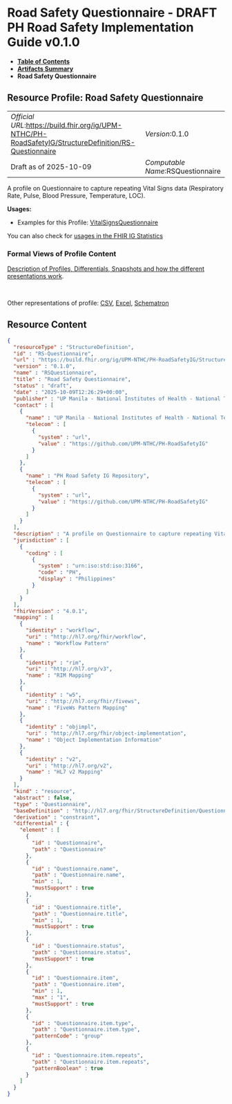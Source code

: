 # Road Safety Questionnaire - DRAFT PH Road Safety Implementation Guide v0.1.0

* [**Table of Contents**](toc.md)
* [**Artifacts Summary**](artifacts.md)
* **Road Safety Questionnaire**

## Resource Profile: Road Safety Questionnaire 

| | |
| :--- | :--- |
| *Official URL*:https://build.fhir.org/ig/UPM-NTHC/PH-RoadSafetyIG/StructureDefinition/RS-Questionnaire | *Version*:0.1.0 |
| Draft as of 2025-10-09 | *Computable Name*:RSQuestionnaire |

 
A profile on Questionnaire to capture repeating Vital Signs data (Respiratory Rate, Pulse, Blood Pressure, Temperature, LOC). 

**Usages:**

* Examples for this Profile: [VitalSignsQuestionnaire](Questionnaire-VitalSignsQuestionnaire.md)

You can also check for [usages in the FHIR IG Statistics](https://packages2.fhir.org/xig/example.fhir.ph.roadsafety|current/StructureDefinition/RS-Questionnaire)

### Formal Views of Profile Content

 [Description of Profiles, Differentials, Snapshots and how the different presentations work](http://build.fhir.org/ig/FHIR/ig-guidance/readingIgs.html#structure-definitions). 

 

Other representations of profile: [CSV](StructureDefinition-RS-Questionnaire.csv), [Excel](StructureDefinition-RS-Questionnaire.xlsx), [Schematron](StructureDefinition-RS-Questionnaire.sch) 



## Resource Content

```json
{
  "resourceType" : "StructureDefinition",
  "id" : "RS-Questionnaire",
  "url" : "https://build.fhir.org/ig/UPM-NTHC/PH-RoadSafetyIG/StructureDefinition/RS-Questionnaire",
  "version" : "0.1.0",
  "name" : "RSQuestionnaire",
  "title" : "Road Safety Questionnaire",
  "status" : "draft",
  "date" : "2025-10-09T12:26:29+00:00",
  "publisher" : "UP Manila - National Institutes of Health - National Telehealth Center",
  "contact" : [
    {
      "name" : "UP Manila - National Institutes of Health - National Telehealth Center",
      "telecom" : [
        {
          "system" : "url",
          "value" : "https://github.com/UPM-NTHC/PH-RoadSafetyIG"
        }
      ]
    },
    {
      "name" : "PH Road Safety IG Repository",
      "telecom" : [
        {
          "system" : "url",
          "value" : "https://github.com/UPM-NTHC/PH-RoadSafetyIG"
        }
      ]
    }
  ],
  "description" : "A profile on Questionnaire to capture repeating Vital Signs data (Respiratory Rate, Pulse, Blood Pressure, Temperature, LOC).",
  "jurisdiction" : [
    {
      "coding" : [
        {
          "system" : "urn:iso:std:iso:3166",
          "code" : "PH",
          "display" : "Philippines"
        }
      ]
    }
  ],
  "fhirVersion" : "4.0.1",
  "mapping" : [
    {
      "identity" : "workflow",
      "uri" : "http://hl7.org/fhir/workflow",
      "name" : "Workflow Pattern"
    },
    {
      "identity" : "rim",
      "uri" : "http://hl7.org/v3",
      "name" : "RIM Mapping"
    },
    {
      "identity" : "w5",
      "uri" : "http://hl7.org/fhir/fivews",
      "name" : "FiveWs Pattern Mapping"
    },
    {
      "identity" : "objimpl",
      "uri" : "http://hl7.org/fhir/object-implementation",
      "name" : "Object Implementation Information"
    },
    {
      "identity" : "v2",
      "uri" : "http://hl7.org/v2",
      "name" : "HL7 v2 Mapping"
    }
  ],
  "kind" : "resource",
  "abstract" : false,
  "type" : "Questionnaire",
  "baseDefinition" : "http://hl7.org/fhir/StructureDefinition/Questionnaire",
  "derivation" : "constraint",
  "differential" : {
    "element" : [
      {
        "id" : "Questionnaire",
        "path" : "Questionnaire"
      },
      {
        "id" : "Questionnaire.name",
        "path" : "Questionnaire.name",
        "min" : 1,
        "mustSupport" : true
      },
      {
        "id" : "Questionnaire.title",
        "path" : "Questionnaire.title",
        "min" : 1,
        "mustSupport" : true
      },
      {
        "id" : "Questionnaire.status",
        "path" : "Questionnaire.status",
        "mustSupport" : true
      },
      {
        "id" : "Questionnaire.item",
        "path" : "Questionnaire.item",
        "min" : 1,
        "max" : "1",
        "mustSupport" : true
      },
      {
        "id" : "Questionnaire.item.type",
        "path" : "Questionnaire.item.type",
        "patternCode" : "group"
      },
      {
        "id" : "Questionnaire.item.repeats",
        "path" : "Questionnaire.item.repeats",
        "patternBoolean" : true
      }
    ]
  }
}

```
